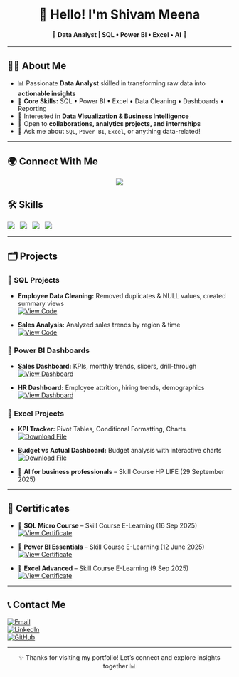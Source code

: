 <div align="center">
 
# 👋 Hello! I'm Shivam Meena  

#### 🌟 Data Analyst | SQL • Power BI • Excel • AI 🚀  
---
</div>  



## 👨‍💻 About Me  

- 📊 Passionate **Data Analyst** skilled in transforming raw data into **actionable insights**  
- 🔧 **Core Skills:** SQL • Power BI • Excel • Data Cleaning • Dashboards • Reporting  
- 🎯 Interested in **Data Visualization & Business Intelligence**  
- 🤝 Open to **collaborations, analytics projects, and internships**  
- 💬 Ask me about `SQL`, `Power BI`, `Excel`, or anything data-related!  



---
## 🌍 Connect With Me  

<p align="center">
  <a href="https://www.linkedin.com/in/contact-shivam-meena?utm_source=share&utm_campaign=share_via&utm_content=profile&utm_medium=android_app" target="_blank">
    <img src="https://img.shields.io/badge/LINKEDIN-0077B5?style=for-the-badge&logo=linkedin&logoColor=white" />
  </a>
<!--   <a href="mailto:shivammeena843@gmail.com" target="_blank">
    <img src="https://img.shields.io/badge/EMAIL-D14836?style=for-the-badge&logo=gmail&logoColor=white" />
  </a> -->
</p>  


## 🛠️ Skills 

<p align="start">
  <img src="https://img.shields.io/badge/SQL-4479A1?style=flat&logo=databricks&logoColor=white" style="pointer-events: none; margin-right:8px;" />
  <img src="https://img.shields.io/badge/Power%20BI-F2C811?style=flat&logo=powerbi&logoColor=black" style="pointer-events: none; margin-right:8px;" />
  <img src="https://img.shields.io/badge/Excel-217346?style=flat&logo=microsoft-excel&logoColor=white" style="pointer-events: none; margin-right:8px;" />
  <img src="https://img.shields.io/badge/Data%20Analysis-4CAF50?style=flat&logo=google-analytics&logoColor=white" style="pointer-events: none; margin-right:8px;" />
</p>


---

## 🗂 Projects  

### 🔹 SQL Projects  
- **Employee Data Cleaning:** Removed duplicates & NULL values, created summary views  
  [![View Code](https://img.shields.io/badge/View%20Code-000000?style=for-the-badge&logo=github&logoColor=white)](https://github.com/shivammeena843-coder/Data-analytics-Portfolio-/blob/main/SQL/SQL_Data_Cleaning_Aggregation.sql)  

- **Sales Analysis:** Analyzed sales trends by region & time   
  [![View Code](https://img.shields.io/badge/View%20Code-000000?style=for-the-badge&logo=github&logoColor=white)](https://github.com/shivammeena843-coder/Data-analytics-Portfolio-/blob/main/SQL/Employee.sql)  


### 🔹 Power BI Dashboards  
- **Sales Dashboard:** KPIs, monthly trends, slicers, drill-through   
  [![View Dashboard](https://img.shields.io/badge/View%20Dashboard-F2C811?style=for-the-badge&logo=powerbi&logoColor=black)](https://app.powerbi.com/view?r=example)  

- **HR Dashboard:** Employee attrition, hiring trends, demographics  
  [![View Dashboard](https://img.shields.io/badge/View%20Dashboard-F2C811?style=for-the-badge&logo=powerbi&logoColor=black)](https://app.powerbi.com/view?r=example)  


### 🔹 Excel Projects  
- **KPI Tracker:** Pivot Tables, Conditional Formatting, Charts   
  [![Download File](https://img.shields.io/badge/Download%20File-217346?style=for-the-badge&logo=microsoft-excel&logoColor=white)](https://github.com/shivammeena843-coder/Data-analytics-Portfolio-/blob/main/Excelle/Excel_Sales_Dashboard.xlsx)  

- **Budget vs Actual Dashboard:** Budget analysis with interactive charts   
  [![Download File](https://img.shields.io/badge/Download%20File-217346?style=for-the-badge&logo=microsoft-excel&logoColor=white)](https://github.com/shivammeena843-coder/Data-analytics-Portfolio-/blob/main/Excelle/Excel_Sales_Chart.png)  
- 🏅 **AI for business professionals** – Skill Course HP LIFE (29 September 2025)  
---

## 📜 Certificates  

- 🏅 **SQL Micro Course** – Skill Course E-Learning (16 Sep 2025)  
  [![View Certificate](https://img.shields.io/badge/View%20Certificate-217346?style=for-the-badge&logo=microsoft-excel&logoColor=white)](https://certificate.skillcourse.in/wp-content/uploads/qsm-certificates/145-411-d2748eb8b343730b9b3d96eb22b30249-35-70.pdf)  

- 🏅 **Power BI Essentials** – Skill Course E-Learning (12 June 2025)  
  [![View Certificate](https://img.shields.io/badge/View%20Certificate-F2C811?style=for-the-badge&logo=powerbi&logoColor=black)](https://drive.google.com/file/d/1ETihtfu4Dfr9q89M9QkVMRAZdDjL41C7/view?usp=sharing)  

- 🏅 **Excel Advanced** – Skill Course E-Learning (9 Sep 2025)  
  [![View Certificate](https://img.shields.io/badge/View%20Certificate-217346?style=for-the-badge&logo=microsoft-excel&logoColor=white)](https://certificate.skillcourse.in/wp-content/uploads/qsm-certificates/90-509-75e10bfa66f455f644b4fd6802a8a0d8-10-20.pdf)  



---

## 📞 Contact Me  

[![Email](https://img.shields.io/badge/Email-D14836?style=for-the-badge&logo=gmail&logoColor=white)](mailto:shivammeena843@gmail.com)  
[![LinkedIn](https://img.shields.io/badge/LinkedIn-0A66C2?style=for-the-badge&logo=linkedin&logoColor=white)](https://www.linkedin.com/in/contact-shivam-meena)  
[![GitHub](https://img.shields.io/badge/GitHub-171515?style=for-the-badge&logo=github&logoColor=white)](https://github.com/shivammeena843-coder)  

---

<div align="center">

✨ Thanks for visiting my portfolio! Let’s connect and explore insights together 📊  

</div>

